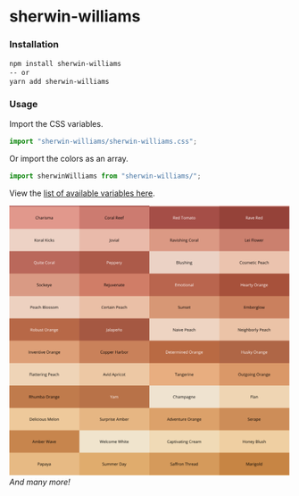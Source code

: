 # sherwin-williams

### Installation

```
npm install sherwin-williams
-- or
yarn add sherwin-williams
```

### Usage

Import the CSS variables.

```jsx
import "sherwin-williams/sherwin-williams.css";
```

Or import the colors as an array.

```jsx
import sherwinWilliams from "sherwin-williams/";
```

View the [list of available variables here](./sherwin-william.css).

![](./screenshot.png)
_And many more!_
